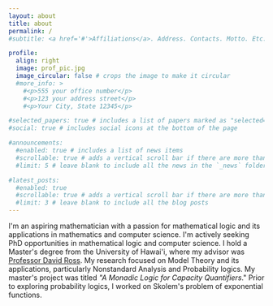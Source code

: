 ```yaml
---
layout: about
title: about
permalink: /
#subtitle: <a href='#'>Affiliations</a>. Address. Contacts. Motto. Etc.

profile:
  align: right
  image: prof_pic.jpg
  image_circular: false # crops the image to make it circular
  #more_info: >
    #<p>555 your office number</p>
    #<p>123 your address street</p>
    #<p>Your City, State 12345</p>

#selected_papers: true # includes a list of papers marked as "selected={true}"
#social: true # includes social icons at the bottom of the page

#announcements:
  #enabled: true # includes a list of news items
  #scrollable: true # adds a vertical scroll bar if there are more than 3 news items
  #limit: 5 # leave blank to include all the news in the `_news` folder

#latest_posts:
  #enabled: true
  #scrollable: true # adds a vertical scroll bar if there are more than 3 new posts items
  #limit: 3 # leave blank to include all the blog posts
---
```


I'm an aspiring mathematician with a passion for mathematical logic and its applications in mathematics and computer science. I'm actively seeking PhD opportunities in mathematical logic and computer science. I hold a Master's degree from the University of Hawai'i, where my advisor was <a href="https://math.hawaii.edu/~ross/">Professor David Ross</a>. My research focused on Model Theory and its applications, particularly Nonstandard Analysis and Probability logics. My master's project was titled <em>"A Monadic Logic for Capacity Quantifiers</em>." Prior to exploring probability logics, I worked on Skolem's problem of exponential functions.